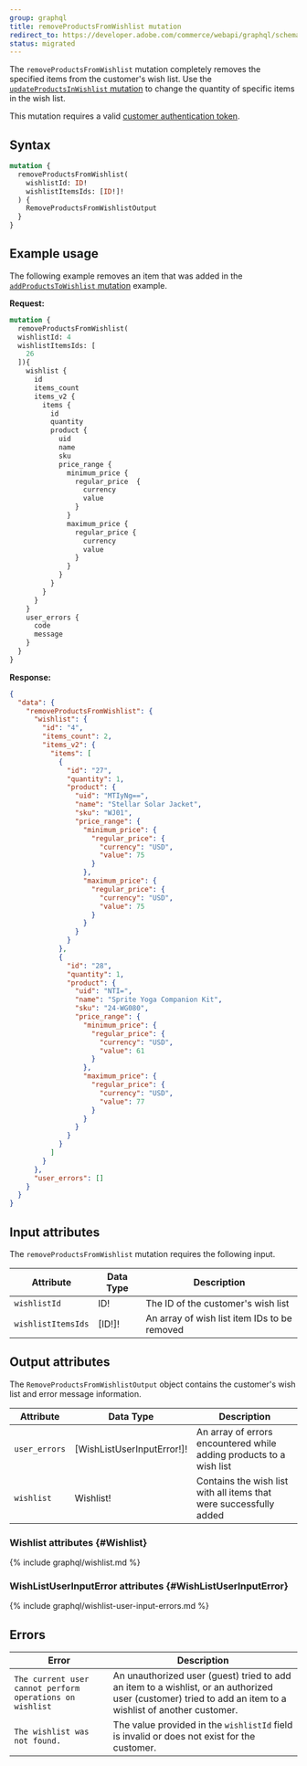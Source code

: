 ```yaml
---
group: graphql
title: removeProductsFromWishlist mutation
redirect_to: https://developer.adobe.com/commerce/webapi/graphql/schema/wishlist/mutations/remove-products/
status: migrated
---
```


The `removeProductsFromWishlist` mutation completely removes the specified items from the customer's wish list. Use the [`updateProductsInWishlist` mutation]({{page.baseurl}}/graphql/mutations/remove-products-from-wishlist.html) to change the quantity of specific items in the wish list.

This mutation requires a valid [customer authentication token]({{page.baseurl}}/graphql/mutations/generate-customer-token.html).

## Syntax

```graphql
mutation {
  removeProductsFromWishlist(
    wishlistId: ID!
    wishlistItemsIds: [ID!]!
  ) {
    RemoveProductsFromWishlistOutput
  }
}
  ```

## Example usage

The following example removes an item that was added in the [`addProductsToWishlist` mutation]({{page.baseurl}}/graphql/mutations/add-products-to-wishlist.html) example.

**Request:**

``` graphql
mutation {
  removeProductsFromWishlist(
  wishlistId: 4
  wishlistItemsIds: [
    26
  ]){
    wishlist {
      id
      items_count
      items_v2 {
        items {
          id
          quantity
          product {
            uid
            name
            sku
            price_range {
              minimum_price {
                regular_price  {
                  currency
                  value
                }
              }
              maximum_price {
                regular_price {
                  currency
                  value
                }
              }
            }
          }
        }
      }
    }
    user_errors {
      code
      message
    }
  }
}
```

**Response:**

```json
{
  "data": {
    "removeProductsFromWishlist": {
      "wishlist": {
        "id": "4",
        "items_count": 2,
        "items_v2": {
          "items": [
            {
              "id": "27",
              "quantity": 1,
              "product": {
                "uid": "MTIyNg==",
                "name": "Stellar Solar Jacket",
                "sku": "WJ01",
                "price_range": {
                  "minimum_price": {
                    "regular_price": {
                      "currency": "USD",
                      "value": 75
                    }
                  },
                  "maximum_price": {
                    "regular_price": {
                      "currency": "USD",
                      "value": 75
                    }
                  }
                }
              }
            },
            {
              "id": "28",
              "quantity": 1,
              "product": {
                "uid": "NTI=",
                "name": "Sprite Yoga Companion Kit",
                "sku": "24-WG080",
                "price_range": {
                  "minimum_price": {
                    "regular_price": {
                      "currency": "USD",
                      "value": 61
                    }
                  },
                  "maximum_price": {
                    "regular_price": {
                      "currency": "USD",
                      "value": 77
                    }
                  }
                }
              }
            }
          ]
        }
      },
      "user_errors": []
    }
  }
}
```

## Input attributes

The `removeProductsFromWishlist` mutation requires the following input.

Attribute |  Data Type | Description
--- | --- | ---
`wishlistId` | ID! | The ID of the customer's wish list
`wishlistItemsIds`| [ID!]! | An array of wish list item IDs to be removed

## Output attributes

The `RemoveProductsFromWishlistOutput` object contains the customer's wish list and error message information.

Attribute |  Data Type | Description
--- | --- | ---
`user_errors` | [WishListUserInputError!]! | An array of errors encountered while adding products to a wish list
`wishlist` | Wishlist! | Contains the wish list with all items that were successfully added

### Wishlist attributes {#Wishlist}

{% include graphql/wishlist.md %}

### WishListUserInputError attributes {#WishListUserInputError}

{% include graphql/wishlist-user-input-errors.md %}

## Errors

Error | Description
--- | ---
`The current user cannot perform operations on wishlist` | An unauthorized user (guest) tried to add an item to a wishlist, or an authorized user (customer) tried to add an item to a wishlist of another customer.
`The wishlist was not found.` | The value provided in the `wishlistId` field is invalid or does not exist for the customer.
